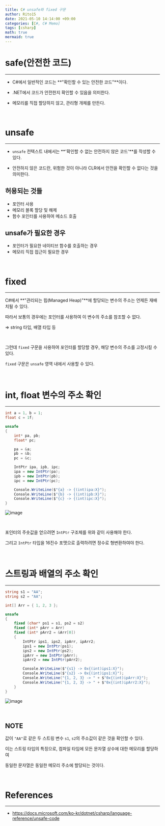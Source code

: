 ```yaml
---
title: C# unsafe와 fixed 구문
author: Rito15
date: 2021-05-10 14:14:00 +09:00
categories: [C#, C# Memo]
tags: [csharp]
math: true
mermaid: true
---
```


# safe(안전한 코드)
---

- C#에서 일반적인 코드는 **"확인할 수 있는 안전한 코드"**이다.

- .NET에서 코드가 안전한지 확인할 수 있음을 의미한다.

- 메모리를 직접 할당하지 않고, 관리형 개체를 만든다.

<br>

# unsafe
---
- `unsafe` 컨텍스트 내에서는 **'확인할 수 없는 안전하지 않은 코드'**를 작성할 수 있다.

- 안전하지 않은 코드란, 위험한 것이 아니라 CLR에서 안전을 확인할 수 없다는 것을 의미한다.

## 허용되는 것들
  - 포인터 사용
  - 메모리 블록 할당 및 해제
  - 함수 포인터를 사용하여 메소드 호출

## unsafe가 필요한 경우
  - 포인터가 필요한 네이티브 함수를 호출하는 경우
  - 메모리 직접 접근이 필요한 경우

<br>

# fixed
---

C#에서 **"관리되는 힙(Managed Heap)"**에 할당되는 변수의 주소는 언제든 재배치될 수 있다.

따라서 보통의 경우에는 포인터를 사용하여 이 변수의 주소를 참조할 수 없다.

=> string 타입, 배열 타입 등

<br>

그런데 `fixed` 구문을 사용하여 포인터를 할당할 경우, 해당 변수의 주소를 고정시킬 수 있다.

`fixed` 구문은 `unsafe` 영역 내에서 사용할 수 있다.

<br>

# int, float 변수의 주소 확인
---

```cs
int a = 1, b = 1;
float c = 1f;

unsafe
{
    int* pa, pb;
    float* pc;

    pa = &a;
    pb = &b;
    pc = &c;

    IntPtr ipa, ipb, ipc;
    ipa = new IntPtr(pa);
    ipb = new IntPtr(pb);
    ipc = new IntPtr(pc);

    Console.WriteLine($"{a} -> {(int)ipa:X}");
    Console.WriteLine($"{b} -> {(int)ipb:X}");
    Console.WriteLine($"{c} -> {(int)ipc:X}");
}
```

![image](https://user-images.githubusercontent.com/42164422/117620691-af175d00-b1ab-11eb-902d-a9612f7bace4.png)

<br>

포인터의 주솟값을 얻으려면 `IntPtr` 구조체를 위와 같이 사용해야 한다.

그리고 `IntPtr` 타입을 16진수 포맷으로 출력하려면 정수로 형변환하여야 한다.

<br>

# 스트링과 배열의 주소 확인
---

```cs
string s1 = "AA";
string s2 = "AA";

int[] Arr = { 1, 2, 3 };

unsafe
{
    fixed (char* ps1 = s1, ps2 = s2)
    fixed (int* pArr = Arr)
    fixed (int* pArr2 = &Arr[0])
    {
        IntPtr ips1, ips2, ipArr, ipArr2;
        ips1 = new IntPtr(ps1);
        ips2 = new IntPtr(ps2);
        ipArr = new IntPtr(pArr);
        ipArr2 = new IntPtr(pArr2);

        Console.WriteLine($"{s1} -> 0x{(int)ips1:X}");
        Console.WriteLine($"{s2} -> 0x{(int)ips1:X}");
        Console.WriteLine("{1, 2, 3} -> " + $"0x{(int)ipArr:X}");
        Console.WriteLine("{1, 2, 3} -> " + $"0x{(int)ipArr2:X}");
    }
}
```

![image](https://user-images.githubusercontent.com/42164422/117620087-11239280-b1ab-11eb-9b1c-eb3944ca14fc.png)

<br>

## NOTE

값이 `"AA"`로 같은 두 스트링 변수 `s1`, `s2`의 주소값이 같은 것을 확인할 수 있다.

이는 스트링 타입의 특징으로, 컴파일 타임에 모든 문자열 상수에 대한 메모리를 할당하여

동일한 문자열은 동일한 메모리 주소에 할당되는 것이다.

<br>

# References
---
- <https://docs.microsoft.com/ko-kr/dotnet/csharp/language-reference/unsafe-code>